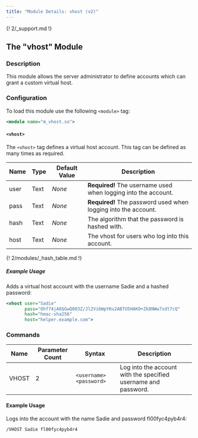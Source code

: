```yaml
---
title: "Module Details: vhost (v2)"
---
```


{! 2/_support.md !}

## The "vhost" Module

### Description

This module allows the server administrator to define accounts which can grant a custom virtual host.

### Configuration

To load this module use the following `<module>` tag:

```xml
<module name="m_vhost.so">
```

#### `<vhost>`

The `<vhost>` tag defines a virtual host account. This tag can be defined as many times as required.

Name | Type | Default Value | Description
---- | ---- | ------------- | -----------
user | Text | *None*        | **Required!** The username used when logging into the account.
pass | Text | *None*        | **Required!** The password used when logging into the account.
hash | Text | *None*        | The algorithm that the password is hashed with.
host | Text | *None*        | The vhost for users who log into this account.

{! 2/modules/_hash_table.md !}

##### Example Usage

Adds a virtual host account with the username Sadie and a hashed password:

```xml
<vhost user="Sadie"
       pass="Ohf74jA8$GwQ083Z/Jl2Vi6WpYKu2ABTU5HAKO+Zk8NWw7sdt7cQ"
       hash="hmac-sha256"
       host="helper.example.com">
```

### Commands

Name  | Parameter Count | Syntax                  | Description
----- | --------------- | ----------------------- | -----------
VHOST | 2               | `<username> <password>` | Log into the account with the specified username and password.

#### Example Usage

Logs into the account with the name Sadie and password fl00fyc4pyb4r4:

```plaintext
/VHOST Sadie fl00fyc4pyb4r4
```

